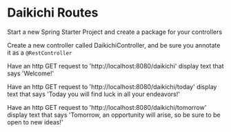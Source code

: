 # Daikichi Routes

Start a new Spring Starter Project and create a package for your controllers

Create a new controller called DaikichiController, and be sure you annotate it as a `@RestController`

Have an http GET request to 'http://localhost:8080/daikichi' display text that says 'Welcome!'

Have an http GET request to 'http://localhost:8080/daikichi/today' display text that says 'Today you will find luck in all your endeavors!'

Have an http GET request to 'http://localhost:8080/daikichi/tomorrow' display text that says 'Tomorrow, an opportunity will arise, so be sure to be open to new ideas!'
